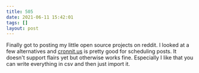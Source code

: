 ```yaml
---
title: 505
date: 2021-06-11 15:42:01
tags: []
layout: post
---
```


Finally got to posting my little open source projects on reddit. I looked at a few alternatives and [cronnit.us](https://cronnit.us/) is pretty good for scheduling posts. It doesn't support flairs yet but otherwise works fine. Especially I like that you can write everything in csv and then just import it.
